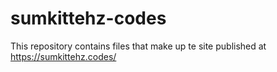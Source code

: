 # sumkittehz-codes

This repository contains files that make up te site published at https://sumkittehz.codes/
